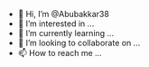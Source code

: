 - 👋 Hi, I’m @Abubakkar38
- 👀 I’m interested in ...
- 🌱 I’m currently learning ...
- 💞️ I’m looking to collaborate on ...
- 📫 How to reach me ...

<!---
Abubakkar38/Abubakkar38 is a ✨ special ✨ repository because its `README.md` (this file) appears on your GitHub profile.
You can click the Preview link to take a look at your changes.
--->

